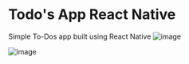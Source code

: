# Todo's App React Native

Simple To-Dos app built using React Native
![image](https://user-images.githubusercontent.com/75678927/161387852-d20d07fa-7ab6-4a62-a644-22c7b1d774bc.png)

![image](https://user-images.githubusercontent.com/75678927/161387860-f47f1d4c-55c0-4d50-ae9c-0649abf378cd.png)

